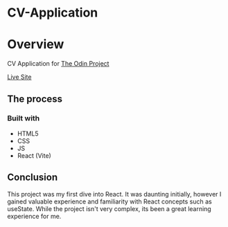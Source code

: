 # CV-Application

# Overview

CV Application for [The Odin Project](https://www.theodinproject.com/lessons/node-path-react-new-cv-application)

[Live Site](https://purpleboxe.github.io/CV-Application/)

## The process

### Built with

- HTML5
- CSS
- JS
- React (Vite)

## Conclusion

This project was my first dive into React. It was daunting initially, however I gained valuable experience and familiarity with React concepts such as useState. While the project isn't very complex, its been a great learning experience for me.

